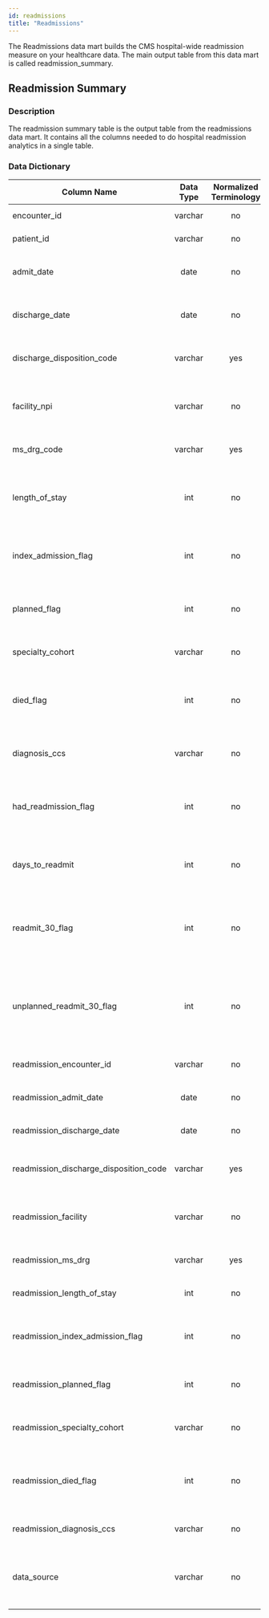 ```yaml
---
id: readmissions
title: "Readmissions"
---
```

The Readmissions data mart builds the CMS hospital-wide readmission measure on your healthcare data.  The main output table from this data mart is called readmission_summary.

## Readmission Summary

### Description
The readmission summary table is the output table from the readmissions data mart.  It contains all the columns needed to do hospital readmission analytics in a single table.

### Data Dictionary
| Column Name | Data Type | Normalized Terminology | Description |
|---|:---:|:---:|---|
| encounter_id | varchar | no | Unique ID for the encounter. |
| patient_id | varchar | no | Unique ID for the patient. |
| admit_date | date | no | Date of admission for the index admission. |
| discharge_date | date | no | Date of discharge for the index admission. |
| discharge_disposition_code | varchar | yes | Discharge disposition for the index admission. |
| facility_npi | varchar | no | NPI of the facility (hospital) for the index admission. |
| ms_drg_code | varchar | yes | MS-DRG for the index admission. |
| length_of_stay | int | no | Length of stay (discharge minus admit date) for the index admission. |
| index_admission_flag | int | no | Flag indicating the admission qualified as an index admission. |
| planned_flag | int | no | Flag indicating the admission qualified as a planned admission. |
| specialty_cohort | varchar | no | The specialty cohort of the admission. |
| died_flag | int | no | Flag indicating whether the patient died during the index admission. |
| diagnosis_ccs | varchar | no | The CCS code corresponding to the admission. |
| had_readmission_flag | int | no | Flag indicating whether a readmission occurred for the index admission. |
| days_to_readmit | int | no | Number of days from index admission to readmission. |
| readmit_30_flag | int | no | Flag indicating whether the readmission was within 30 days of discharge of the index. |
| unplanned_readmit_30_flag | int | no | Flag indicating whether an unplanned readmission occurred within 30 days of the index admission. |
| readmission_encounter_id | varchar | no | Encounter ID for the readmission. |
| readmission_admit_date | date | no | Admit date for the readmission. |
| readmission_discharge_date | date | no | Discharge date for the readmission. |
| readmission_discharge_disposition_code | varchar | yes | Discharge disposition code for the readmission. |
| readmission_facility | varchar | no | The facility (hospital) where the readmission occurred. |
| readmission_ms_drg | varchar | yes | The MS-DRG for the readmission. |
| readmission_length_of_stay | int | no | The length of stay of the readmission. |
| readmission_index_admission_flag | int | no | Indicates whether the readmission was an index itself. |
| readmission_planned_flag | int | no | Indicates whether the readmission was planned. |
| readmission_specialty_cohort | varchar | no | The readmission's specialty cohort. |
| readmission_died_flag | int | no | Indicates whether the patient died in the hospital during the readmission. |
| readmission_diagnosis_ccs | varchar | no | Indicates the CCS for the readmission. |
| data_source | varchar | no | Indicates the name of the source dataset (e.g. Medicare Claims). |